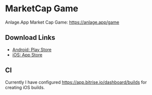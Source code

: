 # MarketCap Game

Anlage.App Market Cap Game: https://anlage.app/game

## Download Links

- [Android: Play Store](https://play.google.com/store/apps/details?id=app.anlage.game.marketcap)
- [iOS: App Store](https://itunes.apple.com/us/app/marketcap-game-by-anlage-app/id1446255350?mt=8)


## CI

Currently I have configured https://app.bitrise.io/dashboard/builds for creating iOS builds.
